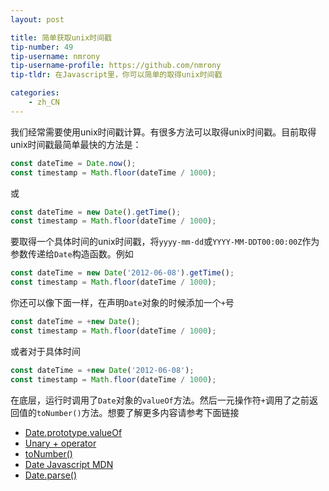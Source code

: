 ```yaml
---
layout: post

title: 简单获取unix时间戳
tip-number: 49
tip-username: nmrony
tip-username-profile: https://github.com/nmrony
tip-tldr: 在Javascript里，你可以简单的取得unix时间戳

categories:
    - zh_CN
---
```



我们经常需要使用unix时间戳计算。有很多方法可以取得unix时间戳。目前取得unix时间戳最简单最快的方法是：

```js
const dateTime = Date.now();
const timestamp = Math.floor(dateTime / 1000);
```
或

```js
const dateTime = new Date().getTime();
const timestamp = Math.floor(dateTime / 1000);
```

要取得一个具体时间的unix时间戳，将`yyyy-mm-dd`或`YYYY-MM-DDT00:00:00Z`作为参数传递给`Date`构造函数。例如

```js
const dateTime = new Date('2012-06-08').getTime();
const timestamp = Math.floor(dateTime / 1000);
```

你还可以像下面一样，在声明`Date`对象的时候添加一个`+`号

```js
const dateTime = +new Date();
const timestamp = Math.floor(dateTime / 1000);
```
或者对于具体时间

```js
const dateTime = +new Date('2012-06-08');
const timestamp = Math.floor(dateTime / 1000);
```

在底层，运行时调用了`Date`对象的`valueOf`方法。然后一元操作符`+`调用了之前返回值的`toNumber()`方法。想要了解更多内容请参考下面链接

* [Date.prototype.valueOf](http://es5.github.io/#x15.9.5.8)
* [Unary + operator](http://es5.github.io/#x11.4.6)
* [toNumber()](http://es5.github.io/#x9.3)
* [Date Javascript MDN](https://developer.mozilla.org/en-US/docs/Web/JavaScript/Reference/Global_Objects/Date)
* [Date.parse()](https://developer.mozilla.org/en-US/docs/Web/JavaScript/Reference/Global_Objects/Date/parse)

